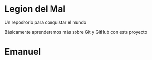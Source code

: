 # Legion del Mal
Un repositorio para conquistar el mundo

Básicamente aprenderemos más sobre Git y GitHub con este proyecto




# Emanuel
